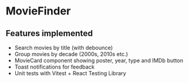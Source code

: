 # MovieFinder

## Features implemented
- Search movies by title (with debounce)
- Group movies by decade (2000s, 2010s etc.)
- MovieCard component showing poster, year, type and IMDb button
- Toast notifications for feedback
- Unit tests with Vitest + React Testing Library
